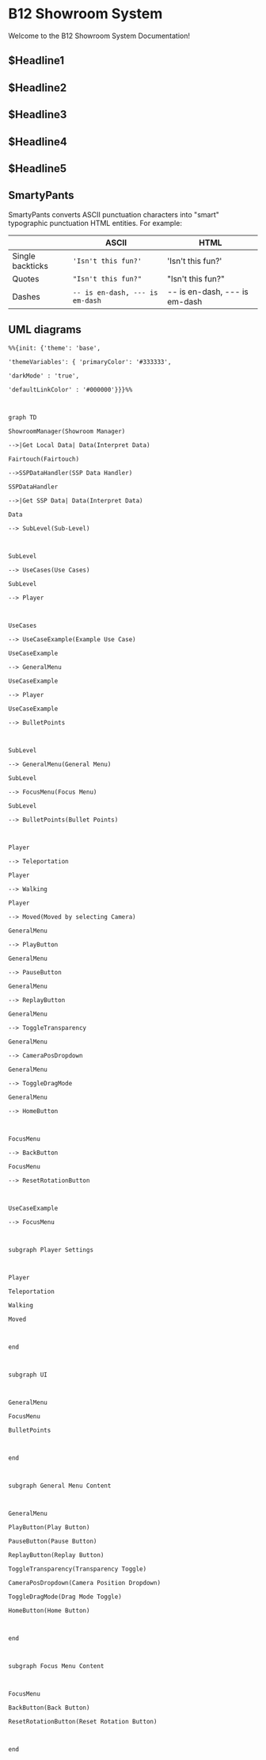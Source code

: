 # B12 Showroom System

Welcome to the B12 Showroom System Documentation!


## $Headline1

## $Headline2

## $Headline3

## $Headline4

## $Headline5


## SmartyPants

SmartyPants converts ASCII punctuation characters into "smart" typographic punctuation HTML entities. For example:

|                |ASCII                          |HTML                         |
|----------------|-------------------------------|-----------------------------|
|Single backticks|`'Isn't this fun?'`            |'Isn't this fun?'            |
|Quotes          |`"Isn't this fun?"`            |"Isn't this fun?"            |
|Dashes          |`-- is en-dash, --- is em-dash`|-- is en-dash, --- is em-dash|

## UML diagrams

```mermaid
%%{init: {'theme': 'base',

'themeVariables': { 'primaryColor': '#333333',

'darkMode' : 'true',

'defaultLinkColor' : '#000000'}}}%%

  

graph TD

ShowroomManager(Showroom Manager)

-->|Get Local Data| Data(Interpret Data)

Fairtouch(Fairtouch)

-->SSPDataHandler(SSP Data Handler)

SSPDataHandler

-->|Get SSP Data| Data(Interpret Data)

Data

--> SubLevel(Sub-Level)

  

SubLevel

--> UseCases(Use Cases)

SubLevel

--> Player

  

UseCases

--> UseCaseExample(Example Use Case)

UseCaseExample

--> GeneralMenu

UseCaseExample

--> Player

UseCaseExample

--> BulletPoints

  

SubLevel

--> GeneralMenu(General Menu)

SubLevel

--> FocusMenu(Focus Menu)

SubLevel

--> BulletPoints(Bullet Points)

  

Player

--> Teleportation

Player

--> Walking

Player

--> Moved(Moved by selecting Camera)

GeneralMenu

--> PlayButton

GeneralMenu

--> PauseButton

GeneralMenu

--> ReplayButton

GeneralMenu

--> ToggleTransparency

GeneralMenu

--> CameraPosDropdown

GeneralMenu

--> ToggleDragMode

GeneralMenu

--> HomeButton

  

FocusMenu

--> BackButton

FocusMenu

--> ResetRotationButton

  

UseCaseExample

--> FocusMenu

  

subgraph Player Settings

  

Player

Teleportation

Walking

Moved

  

end

  

subgraph UI

  

GeneralMenu

FocusMenu

BulletPoints

  

end

  

subgraph General Menu Content

  

GeneralMenu

PlayButton(Play Button)

PauseButton(Pause Button)

ReplayButton(Replay Button)

ToggleTransparency(Transparency Toggle)

CameraPosDropdown(Camera Position Dropdown)

ToggleDragMode(Drag Mode Toggle)

HomeButton(Home Button)

  

end

  

subgraph Focus Menu Content

  

FocusMenu

BackButton(Back Button)

ResetRotationButton(Reset Rotation Button)

  

end
```

